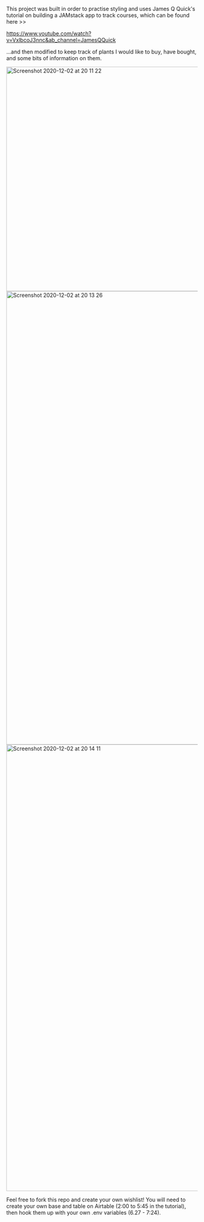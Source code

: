 This project was built in order to practise styling and uses James Q Quick's tutorial on building a JAMstack app to track courses, which can be found here >>

https://www.youtube.com/watch?v=VxlbcoJ3nnc&ab_channel=JamesQQuick

...and then modified to keep track of plants I would like to buy, have bought, and some bits of information on them. 

<img width="590" alt="Screenshot 2020-12-02 at 20 11 22" src="https://user-images.githubusercontent.com/27979883/100925911-9018ee80-34da-11eb-95d4-9c7336e865a5.png">

<img width="1192" alt="Screenshot 2020-12-02 at 20 13 26" src="https://user-images.githubusercontent.com/27979883/100926146-d9693e00-34da-11eb-8001-9782d71f151e.png">

<img width="1174" alt="Screenshot 2020-12-02 at 20 14 11" src="https://user-images.githubusercontent.com/27979883/100926196-f3a31c00-34da-11eb-8db0-a7b49be5be54.png">

Feel free to fork this repo and create your own wishlist! You will need to create your own base and table on Airtable (2:00 to 5:45 in the tutorial), then hook them up with your own .env variables (6.27 - 7:24).





